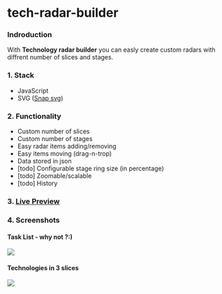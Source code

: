 # tech-radar-builder

### Indroduction

With **Technology radar builder** you can easly create custom radars with diffrent number of slices and stages. 

### 1. Stack

- JavaScript
- SVG ([Snap svg](http://snapsvg.io/))

### 2. Functionality

- Custom number of slices
- Custom number of stages
- Easy radar items adding/removing
- Easy items moving (drag-n-trop)
- Data stored in json
- [todo] Configurable stage ring size (in percentage)
- [todo] Zoomable/scalable
- [todo] History

### 3. [Live Preview](http://tech-radar-builder.azurewebsites.net/)

### 4. Screenshots

#### Task List - why not ?:)
![](https://github.com/pszyller/tech-radar-builder/blob/master/img/1.png)

#### Technologies in 3 slices
![](https://github.com/pszyller/tech-radar-builder/blob/master/img/2.png)

